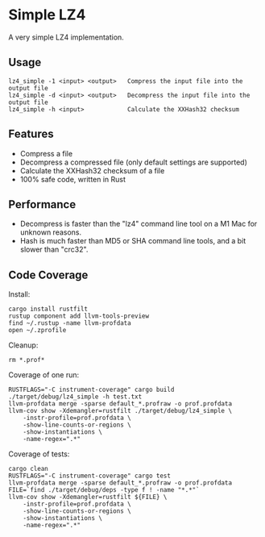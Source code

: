 # Simple LZ4

A very simple LZ4 implementation.

## Usage

    lz4_simple -1 <input> <output>   Compress the input file into the output file
    lz4_simple -d <input> <output>   Decompress the input file into the output file
    lz4_simple -h <input>            Calculate the XXHash32 checksum

## Features

* Compress a file
* Decompress a compressed file (only default settings are supported)
* Calculate the XXHash32 checksum of a file
* 100% safe code, written in Rust

## Performance

* Decompress is faster than the "lz4" command line tool on a M1 Mac for unknown reasons.
* Hash is much faster than MD5 or SHA command line tools, and a bit slower than "crc32".

## Code Coverage

Install:

    cargo install rustfilt
    rustup component add llvm-tools-preview
    find ~/.rustup -name llvm-profdata
    open ~/.zprofile

Cleanup:

    rm *.prof*

Coverage of one run:

    RUSTFLAGS="-C instrument-coverage" cargo build
    ./target/debug/lz4_simple -h test.txt
    llvm-profdata merge -sparse default_*.profraw -o prof.profdata
    llvm-cov show -Xdemangler=rustfilt ./target/debug/lz4_simple \
        -instr-profile=prof.profdata \
        -show-line-counts-or-regions \
        -show-instantiations \
        -name-regex=".*"

Coverage of tests:

    cargo clean
    RUSTFLAGS="-C instrument-coverage" cargo test
    llvm-profdata merge -sparse default_*.profraw -o prof.profdata
    FILE=`find ./target/debug/deps -type f ! -name "*.*"`
    llvm-cov show -Xdemangler=rustfilt ${FILE} \
        -instr-profile=prof.profdata \
        -show-line-counts-or-regions \
        -show-instantiations \
        -name-regex=".*"

